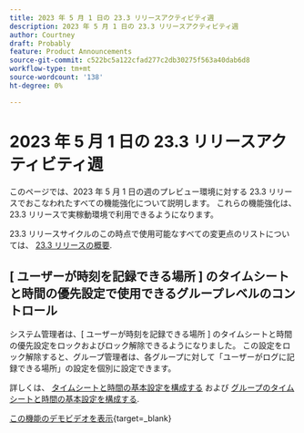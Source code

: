 ```yaml
---
title: 2023 年 5 月 1 日の 23.3 リリースアクティビティ週
description: 2023 年 5 月 1 日の 23.3 リリースアクティビティ週
author: Courtney
draft: Probably
feature: Product Announcements
source-git-commit: c522bc5a122cfad277c2db30275f563a40dab6d8
workflow-type: tm+mt
source-wordcount: '138'
ht-degree: 0%

---
```


# 2023 年 5 月 1 日の 23.3 リリースアクティビティ週

このページでは、2023 年 5 月 1 日の週のプレビュー環境に対する 23.3 リリースでおこなわれたすべての機能強化について説明します。 これらの機能強化は、23.3 リリースで実稼動環境で利用できるようになります。

23.3 リリースサイクルのこの時点で使用可能なすべての変更点のリストについては、 [23.3 リリースの概要](/help/quicksilver/product-announcements/product-releases/23.3-release-activity/23-3-release-overview.md).

## [ ユーザーが時刻を記録できる場所 ] のタイムシートと時間の優先設定で使用できるグループレベルのコントロール

システム管理者は、[ ユーザーが時刻を記録できる場所 ] のタイムシートと時間の優先設定をロックおよびロック解除できるようになりました。 この設定をロック解除すると、グループ管理者は、各グループに対して「ユーザーがログに記録できる場所」の設定を個別に設定できます。

詳しくは、 [タイムシートと時間の基本設定を構成する](/help/quicksilver/administration-and-setup/set-up-workfront/configure-timesheets-schedules/timesheet-and-hour-preferences.md) および [グループのタイムシートと時間の基本設定を構成する](/help/quicksilver/administration-and-setup/manage-groups/create-and-manage-groups/configure-timesheet-hour-preferences-group.md).

[この機能のデモビデオを表示](https://video.tv.adobe.com/v/3419111/){target=_blank}
